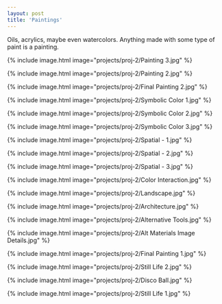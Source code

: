 ```yaml
---
layout: post
title: 'Paintings'
---
```


Oils, acrylics, maybe even watercolors. Anything made with some type of paint is a painting.

{% include image.html image="projects/proj-2/Painting 3.jpg" %}

{% include image.html image="projects/proj-2/Painting 2.jpg" %}

{% include image.html image="projects/proj-2/Final Painting 2.jpg" %}

{% include image.html image="projects/proj-2/Symbolic Color 1.jpg" %}

{% include image.html image="projects/proj-2/Symbolic Color 2.jpg" %}

{% include image.html image="projects/proj-2/Symbolic Color 3.jpg" %}

{% include image.html image="projects/proj-2/Spatial - 1.jpg" %}

{% include image.html image="projects/proj-2/Spatial - 2.jpg" %}

{% include image.html image="projects/proj-2/Spatial - 3.jpg" %}

{% include image.html image="projects/proj-2/Color Interaction.jpg" %}

{% include image.html image="projects/proj-2/Landscape.jpg" %}

{% include image.html image="projects/proj-2/Architecture.jpg" %}

{% include image.html image="projects/proj-2/Alternative Tools.jpg" %}

{% include image.html image="projects/proj-2/Alt Materials Image Details.jpg" %}

{% include image.html image="projects/proj-2/Final Painting 1.jpg" %}

{% include image.html image="projects/proj-2/Still Life 2.jpg" %}

{% include image.html image="projects/proj-2/Disco Ball.jpg" %}

{% include image.html image="projects/proj-2/Still Life 1.jpg" %}
